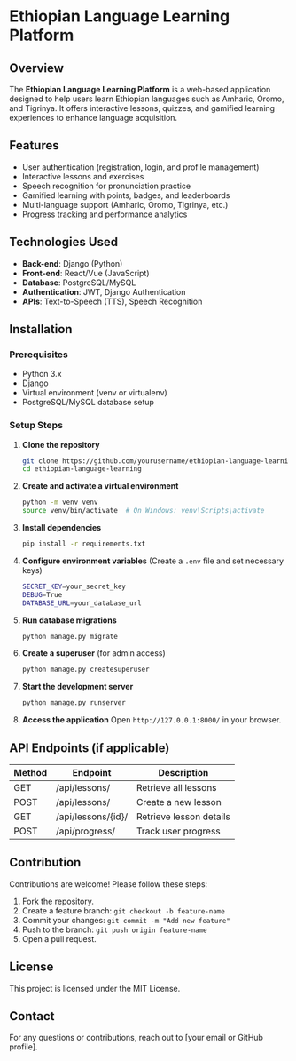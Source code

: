# Ethiopian Language Learning Platform

## Overview
The **Ethiopian Language Learning Platform** is a web-based application designed to help users learn Ethiopian languages such as Amharic, Oromo, and Tigrinya. It offers interactive lessons, quizzes, and gamified learning experiences to enhance language acquisition.

## Features
- User authentication (registration, login, and profile management)
- Interactive lessons and exercises
- Speech recognition for pronunciation practice
- Gamified learning with points, badges, and leaderboards
- Multi-language support (Amharic, Oromo, Tigrinya, etc.)
- Progress tracking and performance analytics

## Technologies Used
- **Back-end**: Django (Python)
- **Front-end**: React/Vue (JavaScript)
- **Database**: PostgreSQL/MySQL
- **Authentication**: JWT, Django Authentication
- **APIs**: Text-to-Speech (TTS), Speech Recognition

## Installation
### Prerequisites
- Python 3.x
- Django
- Virtual environment (venv or virtualenv)
- PostgreSQL/MySQL database setup

### Setup Steps
1. **Clone the repository**
   ```sh
   git clone https://github.com/yourusername/ethiopian-language-learning.git
   cd ethiopian-language-learning
   ```
2. **Create and activate a virtual environment**
   ```sh
   python -m venv venv
   source venv/bin/activate  # On Windows: venv\Scripts\activate
   ```
3. **Install dependencies**
   ```sh
   pip install -r requirements.txt
   ```
4. **Configure environment variables** (Create a `.env` file and set necessary keys)
   ```sh
   SECRET_KEY=your_secret_key
   DEBUG=True
   DATABASE_URL=your_database_url
   ```
5. **Run database migrations**
   ```sh
   python manage.py migrate
   ```
6. **Create a superuser** (for admin access)
   ```sh
   python manage.py createsuperuser
   ```
7. **Start the development server**
   ```sh
   python manage.py runserver
   ```
8. **Access the application**
   Open `http://127.0.0.1:8000/` in your browser.

## API Endpoints (if applicable)
| Method | Endpoint | Description |
|--------|---------|-------------|
| GET | /api/lessons/ | Retrieve all lessons |
| POST | /api/lessons/ | Create a new lesson |
| GET | /api/lessons/{id}/ | Retrieve lesson details |
| POST | /api/progress/ | Track user progress |

## Contribution
Contributions are welcome! Please follow these steps:
1. Fork the repository.
2. Create a feature branch: `git checkout -b feature-name`
3. Commit your changes: `git commit -m "Add new feature"`
4. Push to the branch: `git push origin feature-name`
5. Open a pull request.

## License
This project is licensed under the MIT License.

## Contact
For any questions or contributions, reach out to [your email or GitHub profile].
